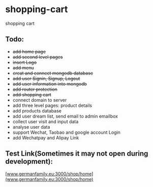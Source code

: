# shopping-cart
shopping cart

## Todo:
+ ~~add home page~~
+ ~~add second level pages~~
+ ~~insert Logo~~
+ ~~add menu~~
+ ~~creat and connect mongodb database~~
+ ~~add user Signin, Signup, Logout~~
+ ~~add user information into mongodb~~
+ ~~add router protection~~
+ ~~add shopping cart~~
+ connect domain to server
+ add three level pages: product details
+ add products database
+ add user dream list, send email to admin emailbox
+ collect user visit and input data
+ analyse user data
+ support Wechat, Taobao and google account Login
+ add Wechatpay and Alipay Link

## Test Link(Sometimes it may not open during development):
[www.germanfamily.eu:3000/shop/home](www.germanfamily.eu:3000/shop/home)

